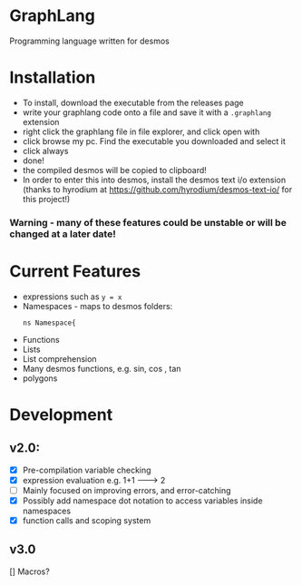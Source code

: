 # GraphLang
Programming language written for desmos

# Installation
- To install, download the executable from the releases page
- write your graphlang code onto a file and save it with a `.graphlang` extension
- right click the graphlang file in file explorer, and click open with
- click browse my pc. Find the executable you downloaded and select it
- click always
- done! 
- the compiled desmos will be copied to clipboard!
- In order to enter this into desmos, install the desmos text i/o extension (thanks to hyrodium at https://github.com/hyrodium/desmos-text-io/ for this project!)
### Warning - many of these features could be unstable or will be changed at a later date!

# Current Features
 - expressions such as `y = x`
 - Namespaces - maps to desmos folders:
     ```
     ns Namespace{
     ```
 - Functions
 - Lists
 - List comprehension
 - Many desmos functions, e.g. sin, cos , tan
 - polygons



# Development
## v2.0:
   - [x] Pre-compilation variable checking 
   - [x] expression evaluation e.g. 1+1 ---> 2 
   - [ ] Mainly focused on improving errors, and error-catching
   - [x] Possibly add namespace dot notation to access variables inside namespaces
   - [x] function calls and scoping system
## v3.0
  [] Macros?


